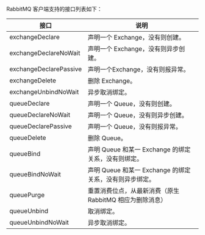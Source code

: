 RabbitMQ 客户端支持的接口列表如下：

| 接口                   | 说明                                                     |
| ---------------------- | -------------------------------------------------------- |
| exchangeDeclare        | 声明一个 Exchange，没有则创建。                          |
| exchangeDeclareNoWait  | 声明一个 Exchange，没有则异步创建。                      |
| exchangeDeclarePassive | 声明一个Exchange，没有则报异常。                         |
| exchangeDelete         | 删除 Exchange。                                          |
| exchangeUnbindNoWait   | 异步取消绑定。                                           |
| queueDeclare           | 声明一个 Queue，没有则创建。                             |
| queueDeclareNoWait     | 声明一个 Queue，没有则异步创建。                         |
| queueDeclarePassive    | 声明一个 Queue，没有则报异常。                           |
| queueDelete            | 删除 Queue。                                             |
| queueBind              | 声明 Queue 和某一 Exchange 的绑定关系，没有则绑定。      |
| queueBindNoWait        | 声明 Queue 和某一 Exchange 的绑定关系，没有则异步绑定。  |
| queuePurge             | 重置消费位点，从最新消费（原生 RabbitMQ 相应为删除消息） |
| queueUnbind            | 取消绑定。                                               |
| queueUnbindNoWait      | 异步取消绑定。                                           |

